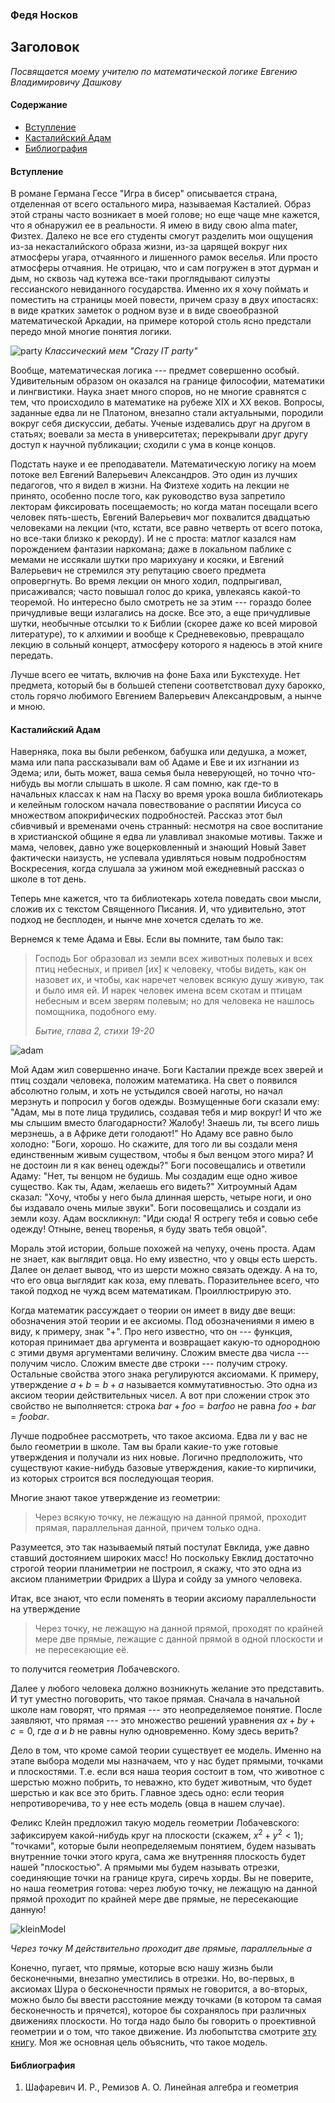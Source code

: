 
### Федя Носков
## Заголовок
*Посвящается моему учителю по математической логике Евгению Владимировичу Дашкову*

#### Содержание

* [Вступление](#introduction)
* [Касталийский Адам](#adamssheep)
* [Библиография](#bibliography)

#### <a name="introduction">Вступление</a>

В романе Германа Гессе "Игра в бисер" описывается страна, отделенная от всего остального мира, называемая Касталией. Образ этой страны часто возникает в моей голове; но еще чаще мне кажется, что я обнаружил ее в реальности. Я имею в виду свою alma mater, Физтех. Далеко не все его студенты смогут разделить мои ощущения из-за некасталийского образа жизни, из-за царящей вокруг них атмосферы угара, отчаянного и лишенного рамок веселья. Или просто атмосферы отчаяния. Не отрицаю, что и сам погружен в этот дурман и дым, но сквозь чад кутежа все-таки проглядывают силуэты гессианского невиданного государства. Именно их я хочу поймать и поместить на страницы моей повести, причем сразу в двух ипостасях: в виде кратких заметок о родном вузе и в виде своеобразной математической Аркадии, на примере которой столь ясно предстали передо мной многие понятия логики.

![party](img/crazy_it_party.jpg "Класический мем Carzy IT party")
*Классический мем "Crazy IT party"*

Вообще, математическая логика --- предмет совершенно особый. Удивительным образом он оказался на границе философии, математики и лингвистики. Наука знает много споров, но не многие сравнятся с тем, что происходило в математике на рубеже XIX и XX веков. Вопросы, заданные едва ли не Платоном, внезапно стали актуальными, породили вокруг себя дискуссии, дебаты. Ученые издевались друг на другом в статьях; воевали за места в университетах; перекрывали друг другу доступ к научной публикации; сходили с ума в конце концов.

Подстать науке и ее преподаватели. Математическую логику на моем потоке вел Евгений Валерьевич Александров. Это один из лучших педагогов,  что я видел в жизни. На Физтехе ходить на лекции не принято, особенно после того, как руководство вуза запретило лекторам фиксировать посещаемость; но когда матан посещали всего человек пять-шесть, Евгений Валерьевич мог похвалится двадцатью человеками на лекции (что, кстати, все равно четверть от всего потока, но все-таки близко к рекорду). И не с проста: матлог казался нам порождением фантазии наркомана; даже в локальном паблике с мемами не иссякали шутки про марихуану и косяки, и Евгений Валерьевич не стремился эту репутацию своего предмета опровергнуть. Во время лекции он много ходил, подпрыгивал, присаживался; часто повышал голос до крика, увлекаясь какой-то теоремой. Но интересно было смотреть не за этим --- гораздо более причудливые вещи излагались на доске. Все это, а еще причудливые шутки, необычные отсылки то к Библии (скорее даже ко всей мировой литературе), то к алхимии и вообще к Средневековью, превращало лекцию в сольный концерт, атмосферу которого я надеюсь в этой книге передать.

Лучше всего ее читать, включив на фоне Баха или Букстехуде. Нет предмета, который бы в большей степени соответствовал духу барокко, столь горячо любимого Евгением Валерьевич Александровым, а нынче и мною.

#### <a name="adamssheep">Касталийский Адам</a>

Наверняка, пока вы были ребенком, бабушка или дедушка, а может, мама или папа рассказывали вам об Адаме и Еве и их изгнании из Эдема; или, быть может, ваша семья была неверующей, но точно что-нибудь вы могли слышать в школе. Я сам помню, как где-то в начальных классах к нам на Пасху во время урока вошла библиотекарь и келейным голоском начала повествование о распятии Иисуса со множеством апокрифических подробностей. Рассказ этот был сбивчивый и временами очень странный: несмотря на свое воспитание в христианской общине я едва ли улавливал знакомые мотивы. Также и мама, человек, давно уже воцерковленный и знающий Новый Завет фактически наизусть, не успевала удивляться новым подробностям Воскресения, когда слушала за ужином мой ежедневный рассказ о школе в тот день.

Теперь мне кажется, что та библиотекарь хотела поведать свои мысли, сложив их с текстом Священного Писания. И, что удивительно, этот подход не бесплоден, и нынче мне хочется сделать то же.

Вернемся к теме Адама и Евы. Если вы помните, там было так:

>  Господь Бог образовал из земли всех животных полевых и всех птиц небесных, и привел [их] к человеку, чтобы видеть, как он назовет их, и чтобы, как наречет человек всякую душу живую, так и было имя ей. И нарек человек имена всем скотам и птицам небесным и всем зверям полевым; но для человека не нашлось помощника, подобного ему.
>
> *Бытие, глава 2, стихи 19-20*

![adam](img/adam.jpg "Адам нарекает имена животным. Метеоры. Греция.Феофан Стрелидзас. XVI в.")

Мой Адам жил совершенно иначе. Боги Касталии прежде всех зверей и птиц создали человека, положим математика. На свет о появился абсолютно голым, и хоть не устыдился своей наготы, но начал мерзнуть и попросил у богов одежды. Возмущенные боги сказали ему: "Адам, мы в поте лица трудились, создавая тебя и мир вокруг! И что же мы слышим вместо благодарности? Жалобу! Знаешь ли, ты всего лишь мерзнешь, а в Африке дети голодают!" Но Адаму все равно было холодно: "Боги, хорошо. Но скажите, для того ли вы создали меня единственным живым существом, чтобы я был венцом этого мира? И не достоин ли я как венец одежды?" Боги посовещались и ответили Адаму: "Нет, ты венцом не будишь. Мы создадим еще одно живое существо. Как ты, Адам, желаешь его видеть?" Хитроумный Адам сказал: "Хочу, чтобы у него была длинная шерсть, четыре ноги, и оно бы издавало очень милые звуки". Боги посовещались и создали из земли козу. Адам воскликнул: "Иди сюда! Я острегу тебя и совью себе одежду! Отныне, венец творенья, я буду звать тебя овцой".

Мораль этой истории, больше похожей на чепуху, очень проста. Адам не знает, как выглядит овца. Но ему известно, что у овцы есть шерсть. Далее он делает вывод, что из шерсти можно связать одежду. А на то, что его овца выглядит как коза, ему плевать. Поразительнее всего, что такой подход не чужд всем математикам. Проиллюстрирую это.

Когда математик рассуждает о теории он имеет в виду две вещи: обозначения этой теории и ее аксиомы. Под обозначениями я имею в виду, к примеру, знак "$+$". Про него известно, что он --- функция, которая принимает два аргумента и возвращает какую-то однородною с этими двумя аргументами величину. Сложим вместе два числа --- получим число. Сложим вместе две строки --- получим строку. Остальные свойства этого знака регулируются аксиомами. К примеру, утверждение $a + b = b + a$ называется коммутативностью. Это одна из аксиом теории действительных чисел. А вот при сложении строк это свойство не выполняется: строка $bar + foo = barfoo$ не равна $foo + bar = foobar$.

Лучше подробнее рассмотреть, что такое аксиома. Едва ли у вас не было геометрии в школе. Там вы брали какие-то уже готовые утверждения и получали из них новые. Логично предположить, что существуют какие-нибудь базовые утверждения, какие-то кирпичики, из которых строится вся последующая теория.

Многие знают такое утверждение из геометрии:

> Через всякую точку, не лежащую на данной прямой, проходит прямая, параллельная данной, причем только одна.

Разумеется, это так называемый пятый постулат Евклида, уже давно ставший достоянием широких масс! Но поскольку Евклид достаточно строгой теории планиметрии не построил, я скажу, что это одна из аксиом планиметрии Фридрих а Шура и сойду за умного человека.

Итак, все знают, что если поменять в теории аксиому параллельности на утверждение

>Через точку, не лежащую на данной прямой, проходят по крайней мере две прямые, лежащие с данной прямой в одной плоскости и не пересекающие её.

то получится геометрия Лобачевского.

Далее у любого человека должно возникнуть желание это представить. И тут уместно поговорить, что такое прямая. Сначала в начальной школе нам говорят, что прямая --- это неопределяемое понятие. После заявляют, что прямая --- это множество решений уравнения $a x + b y + c = 0$, где $a$ и $b$ не равны нулю одновременно. Кому здесь верить?

Дело в том, что кроме самой теории существует ее модель. Именно на этапе выбора модели мы назначаем, что у нас будет прямыми, точками и плоскостями. Т.е. если вся наша теория состоит в том, что животное с шерстью можно побрить, то неважно, кто будет животным, что будет шерстью и как все это брить. Главное здесь одно: если теория непротиворечива, то у нее есть модель (овца в нашем случае).

Феликс Клейн предложил такую модель геометрии Лобачевского: зафиксируем какой-нибудь круг на плоскости (скажем, $x^2 + y^2 < 1$); "точками", которые были неопределяемым понятием, будем называть внутренние точки этого круга, сама же внутренняя плоскость будет нашей "плоскостью". А прямыми мы будем называть отрезки, соединяющие точки на границе круга, сиречь хорды. Вы не поверите, но наша геометрия готова: через любую точку, не лежащую на данной прямой проходит по крайней мере две прямые, не пересекающие данную!

![kleinModel](img/kleinModel.png "Модель Клейна геометрии Лобачевского")

*Через точку M действительно проходит две прямые, параллельные a*

Конечно, пугает, что прямые, которые всю нашу жизнь были бесконечными, внезапно уместились в отрезки. Но, во-первых, в аксиомах Шура о бесконечности прямых не говорится, а во-вторых, можно было бы ввести расстояние между точками (в котором та самая бесконечность и прячется), которое бы сохранялось при различных движениях плоскости. Но тогда надо было бы говорить о проективной геометрии и о том, что такое движение. Из любопытства смотрите [эту книгу](#Shafarevich). Моя же основная цель объяснить, что такое модель.

#### <a name="bibliography">Библиография</a>
1. <a name="Shafarevich">Шафаревич И. Р., Ремизов А. О. Линейная алгебра и геометрия</a>
